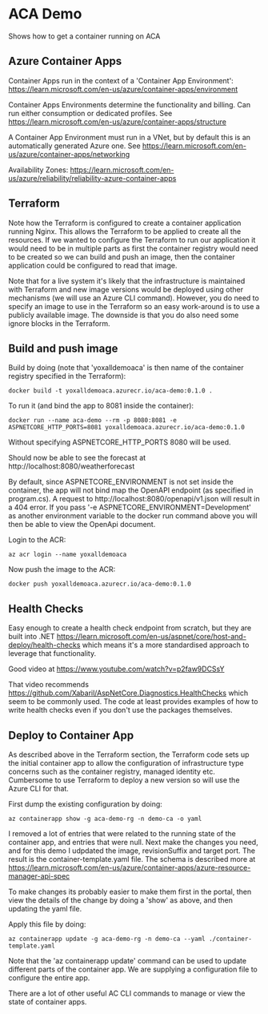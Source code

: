 
# ACA Demo #

Shows how to get a container running on ACA


## Azure Container Apps ##

Container Apps run in the context of a 'Container App Environment': https://learn.microsoft.com/en-us/azure/container-apps/environment

Container Apps Environments determine the functionality and billing. Can run either consumption or dedicated profiles. See https://learn.microsoft.com/en-us/azure/container-apps/structure

A Container App Environment must run in a VNet, but by default this is an automatically generated Azure one. See https://learn.microsoft.com/en-us/azure/container-apps/networking

Availability Zones: https://learn.microsoft.com/en-us/azure/reliability/reliability-azure-container-apps



## Terraform ##

Note how the Terraform is configured to create a container application running Nginx. This allows the Terraform to be applied
to create all the resources. If we wanted to configure the Terraform to run our application it would need to be in multiple
parts as first the container registry would need to be created so we can build and push an image, then the container application
could be configured to read that image.

Note that for a live system it's likely that the infrastructure is maintained with Terraform and new image versions
would be deployed using other mechanisms (we will use an Azure CLI command). However, you do need to specify an image to use
in the Terraform so an easy work-around is to use a publicly available image. The downside is that you do also need
some ignore blocks in the Terraform.


## Build and push image ##

Build by doing (note that 'yoxalldemoaca' is then name of the container registry specified in the Terraform):

    docker build -t yoxalldemoaca.azurecr.io/aca-demo:0.1.0 .

To run it (and bind the app to 8081 inside the container):

    docker run --name aca-demo --rm -p 8080:8081 -e ASPNETCORE_HTTP_PORTS=8081 yoxalldemoaca.azurecr.io/aca-demo:0.1.0

Without specifying ASPNETCORE_HTTP_PORTS 8080 will be used.

Should now be able to see the forecast at http://localhost:8080/weatherforecast

By default, since ASPNETCORE_ENVIRONMENT is not set inside the container, the app will not bind map the OpenAPI endpoint
(as specified in program.cs). A request to http://localhost:8080/openapi/v1.json will result in a 404 error. If you
pass '-e ASPNETCORE_ENVIRONMENT=Development' as another environment variable to the docker run command above you will
then be able to view the OpenApi document.

Login to the ACR:

    az acr login --name yoxalldemoaca

Now push the image to the ACR:

    docker push yoxalldemoaca.azurecr.io/aca-demo:0.1.0


## Health Checks ##

Easy enough to create a health check endpoint from scratch, but they are built into .NET https://learn.microsoft.com/en-us/aspnet/core/host-and-deploy/health-checks
which means it's a more standardised approach to leverage that functionality.

Good video at https://www.youtube.com/watch?v=p2faw9DCSsY

That video recommends https://github.com/Xabaril/AspNetCore.Diagnostics.HealthChecks which seem to be commonly used. The code at least provides
examples of how to write health checks even if you don't use the packages themselves.


## Deploy to Container App ##

As described above in the Terraform section, the Terraform code sets up the initial container app to allow the configuration of infrastructure
type concerns such as the container registry, managed identity etc. Cumbersome to use Terraform to deploy a new version so will use the Azure CLI for that. 

First dump the existing configuration by doing:

    az containerapp show -g aca-demo-rg -n demo-ca -o yaml

I removed a lot of entries that were related to the running state of the container app, and entries that were null.  Next make the changes you need, and
for this demo I udpdated the image, revisionSuffix and target port. The result is the container-template.yaml file.  The schema is described more
at https://learn.microsoft.com/en-us/azure/container-apps/azure-resource-manager-api-spec

To make changes its probably easier to make them first in the portal, then view the details of the change by doing a 'show' as above, and then
updating the yaml file.

Apply this file by doing:

    az containerapp update -g aca-demo-rg -n demo-ca --yaml ./container-template.yaml

Note that the 'az containerapp update' command can be used to update different parts of the container app. We are supplying a configuration
file to configure the entire app.

There are a lot of other useful AC CLI commands to manage or view the state of container apps.
